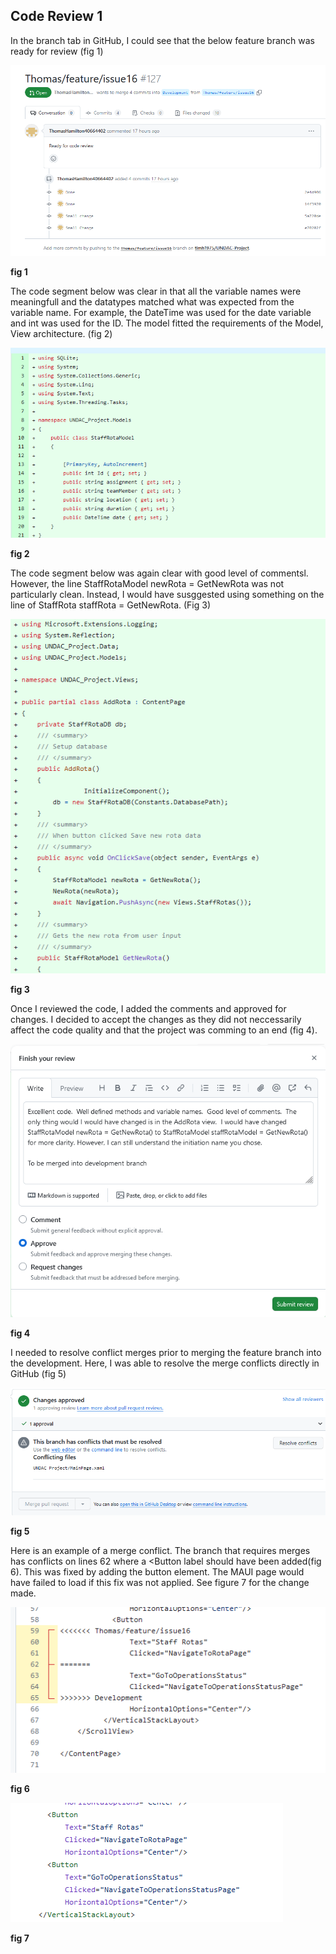 
## Code Review 1 ##

In the branch tab in GitHub, I could see that the below feature branch was ready for review (fig 1)

![](images/week12-review1-ready.png "")

**fig 1**

The code segment below was clear in that all the variable names were meaningfull and the datatypes matched what was expected from the variable name. For example, the DateTime was used for the date variable and int was used for the ID.  The model fitted the requirements of the Model, View architecture. (fig 2)

![](images/week12-review-1a.png "")

**fig 2**

The code segment below was again clear with good level of commentsl. However, the line StaffRotaModel newRota = GetNewRota was not particularly clean. Instead, I would have susggested using something on the line of StaffRota staffRota = GetNewRota. (Fig 3)

![](images/week12-review1b.png "")

**fig 3**

Once I reviewed the code, I added the comments and approved for changes. I decided to accept the changes as they did not neccessarily affect the code quality and that the project was comming to an end (fig 4).

![](images/week12-review1-comments.png "")

**fig 4**

I needed to resolve conflict merges prior to merging the feature branch into the development. Here, I was able to resolve the merge conflicts directly in GitHub (fig 5)

![](images/week12-reivew-conflict.png " ")

**fig 5**

Here is an example of a merge conflict.  The branch that requires merges has conflicts on lines 62 where a <Button label should have been added(fig 6). This was fixed by adding the button element.  The MAUI page would have failed to load if this fix was not applied.  See figure 7 for the change made.

![](images/week12-review1-pre-merge-fix.png " ")

**fig 6**

![](images/week12-post-conflict-merge.png " ")

**fig 7**



